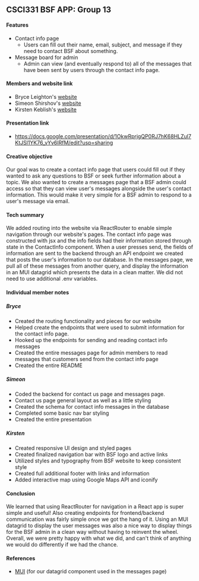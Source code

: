 ## CSCI331 BSF APP: Group 13
#### Features
- Contact info page
    - Users can fill out their name, email, subject, and message if they need to contact BSF about something.
- Message board for admin
    - Admin can view (and eventually respond to) all of the messages that have been sent by users through the contact info page. 
    
#### Members and website link
- Bryce Leighton's [website](http://csci331.cs.montana.edu:5050/entries)
- Simeon Shirshov's [website](http://csci331.cs.montana.edu:5069/entries)
- Kirsten Keblish's [website](http://csci331.cs.montana.edu:5035/entries)

#### Presentation link
- https://docs.google.com/presentation/d/1OkwRprjgQP0RJ7hK68HLZul7KtJSl1YK76_vYv6IRfM/edit?usp=sharing

#### Creative objective
Our goal was to create a contact info page that users could fill out if they wanted to ask any 
questions to BSF or seek further information about a topic. We also wanted to create a messages 
page that a BSF admin could access so that they can view user's messages alongside the user's 
contact information. This would make it very simple for a BSF admin to respond to a user's
message via email.

#### Tech summary
We added routing into the website via ReactRouter to enable simple navigation through our website's pages.
The contact info page was constructed with jsx and the info fields had their information stored through 
state in the ContactInfo component. When a user presses send, the fields of information are sent to the backend
through an API endpoint we created that posts the user's information to our database. In the messages page,
we pull all of these messages from another query, and display the information in an MUI datagrid which presents
the data in a clean matter. We did not need to use additional .env variables.

#### Individual member notes
##### Bryce
- Created the routing functionality and pieces for our website
- Helped create the endpoints that were used to submit information for the contact info page.
- Hooked up the endpoints for sending and reading contact info messages
- Created the entire messages page for admin members to read messages that customers send from the contact info page
- Created the entire README
##### Simeon
- Coded the backend for contact us page and messages page.
- Contact us page general layout as well as a little styling
- Created the schema for contact info messages in the database
- Completed some basic nav bar styling
- Created the entire presentation
##### Kirsten
- Created responsive UI design and styled pages
- Created finalized navigation bar with BSF logo and active links
- Utilized styles and typography from BSF website to keep consistent style
- Created full additional footer with links and information
- Added interactive map using Google Maps API and iconify

#### Conclusion
We learned that using ReactRouter for navigation in a React app is super simple and useful! Also creating endpoints 
for frontend/backend communication was fairly simple once we got the hang of it. Using an MUI datagrid to display the
user messages was also a nice way to display things for the BSF admin in a clean way without having to reinvent the wheel.
Overall, we were pretty happy with what we did, and can't think of anything we would do differently if we had the chance.

#### References
- [MUI](https://mui.com/) (for our datagrid component used in the messages page)

